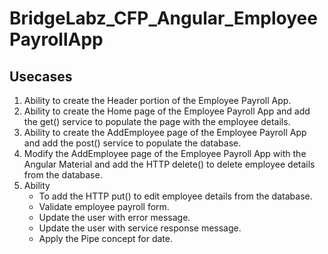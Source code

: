 # BridgeLabz_CFP_Angular_EmployeePayrollApp

## Usecases
1. Ability to create the Header portion of the Employee Payroll App.
2. Ability to create the Home page of the Employee Payroll App and add the get() service to populate the page with the employee details.
3. Ability to create the AddEmployee page of the Employee Payroll App and add the post() service to populate the database.
4. Modify the AddEmployee page of the Employee Payroll App with the Angular Material and add the HTTP delete() to delete employee details from the database.
5. Ability 
    - To add the HTTP put() to edit employee details from the database.
    - Validate employee payroll form.
    - Update the user with error message.
    - Update the user with service response message.
    - Apply the Pipe concept for date.
